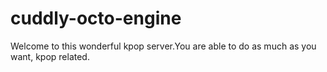 # cuddly-octo-engine
Welcome to this wonderful kpop server.You are able to do as much as you want, kpop related. 

